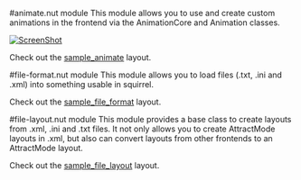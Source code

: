 #animate.nut module
This module allows you to use and create custom animations in the frontend via the AnimationCore and Animation classes.

[![ScreenShot](https://raw.githubusercontent.com/liquid8d/attract-extra/master/animate-vid.png)](https://www.youtube.com/watch?v=blvbkHXvcYg)

Check out the [sample_animate](https://github.com/liquid8d/attract-extra/tree/master/layouts/sample_animate) layout.

#file-format.nut module
This module allows you to load files (.txt, .ini and .xml) into something usable in squirrel.

Check out the [sample_file_format](https://github.com/liquid8d/attract-extra/tree/master/layouts/sample_file_format) layout.

#file-layout.nut module
This module provides a base class to create layouts from .xml, .ini and .txt files. It not only allows you to create AttractMode layouts in .xml, but also can convert layouts from other frontends to an AttractMode layout.

Check out the [sample_file_layout](https://github.com/liquid8d/attract-extra/tree/master/layouts/sample_file_layout) layout.


